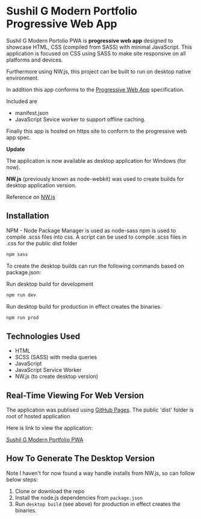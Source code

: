 # Sushil G Modern Portfolio Progressive Web App

Sushil G Modern Portolio PWA is **progressive web app** designed to showcase HTML, CSS (compiled from SASS) with minimal JavaScript. This application is focused on CSS using SASS to make site responsive on all platforms and devices.  

Furthermore using NW.js, this project can be built to run on desktop native environment.

In addition this app conforms to the [Progressive Web App](https://developers.google.com/web/progressive-web-apps/) specification.

Included are

- manifest.json
- JavaScript Sevice worker to support offline caching.

Finally this app is hosted on https site to conform to the progressive web app spec.

**Update**

The application is now available as desktop application for Windows (for now).

**NW.js** (previously known as node-webkit) was used to create builds for desktop application version.

Reference on [NW.js](https://nwjs.io/)

## Installation

NPM - Node Package Manager is used as node-sass npm is used to compile .scss files into css. A script can be used to compile .scss files in .css for the public dist folder

```bash
npm sass
```

To create the desktop builds can run the following commands based on package.json:

Run desktop build for development
```bash
npm run dev
```

Run desktop build for production in effect creates the binaries.
```bash
npm run prod
```

## Technologies Used

- HTML
- SCSS (SASS) with media queries
- JavaScript
- JavaScript Service Worker
- NW.js (to create desktop version)

## Real-Time Viewing For Web Version

The application was publised using [GitHub Pages](https://pages.github.com/). The public 'dist' folder is root of hosted application

Here is link to view the application:

[Sushil G Modern Portfolio PWA](https://susgupta.github.io/modern_portfolio_pwa/)

## How To Generate The Desktop Version

Note I haven't for now found a way handle installs from NW.js, so can follow below steps:

1. Clone or download the repo
2. Install the node.js dependencies from `package.json`
3. Run `desktop build` (see above) for production in effect creates the binaries.

